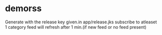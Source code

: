 # demorss
Generate with the release key given.in app/release.jks
subscribe to atleaset 1 category
feed will refresh after 1 min.(if new feed or no feed present)

